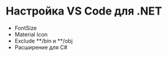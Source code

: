 # Настройка VS Code для .NET

- FontSize
- Material Icon
- Exclude **/bin и **/obj
- Расширение для C#

